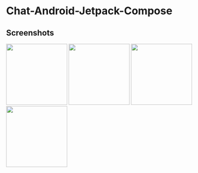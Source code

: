 # Chat-Android-Jetpack-Compose

## Screenshots

<img src="https://github.com/tirthsompura/FirebaseChat-Android-Jetpack-Compose/assets/36097066/2198aa10-de50-4d71-8623-83f1dd296e6f" width="165"> 
<img src="https://github.com/tirthsompura/FirebaseChat-Android-Jetpack-Compose/assets/36097066/5b533f1a-19cd-406a-8ad3-25381e5b8e49" width="165"> 
<img src="https://github.com/tirthsompura/FirebaseChat-Android-Jetpack-Compose/assets/36097066/3eefeeea-8002-45ba-9486-c96436b9b761" width="165"> 
<img src="" width="165"> 

